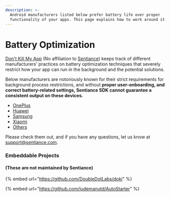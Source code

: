 ```yaml
---
description: >-
  Android manufacturers listed below prefer battery life over proper
  functionality of your apps. This page explains how to work around it.
---
```


# Battery Optimization

[Don't Kill My App](https://dontkillmyapp.com/) \(No affiliation to [Sentiance](https://sentiance.com)\) keeps track of different manufacturers' practices on battery optimization techniques that severely restrict how your app can run in the background and the potential solutions. 

Below manufacturers are notoriously known for their strict requirements for background process restrictions, and without **proper user-onboarding, and correct battery-related settings, Sentiance SDK cannot guarantee a consistent output on these devices.**

* [OnePlus](https://dontkillmyapp.com/oneplus)
* [Huawei](https://dontkillmyapp.com/huawei)
* [Samsung](https://dontkillmyapp.com/samsung)
* [Xiaomi](https://dontkillmyapp.com/xiaomi)
* [Others](https://dontkillmyapp.com/)

Please check them out, and if you have any questions, let us know at [support@sentiance.com](mailto:support@sentiance.com).



### Embeddable Projects 

#### \(These are not maintained by Sentiance\)

{% embed url="https://github.com/DoubleDotLabs/doki" %}

{% embed url="https://github.com/judemanutd/AutoStarter" %}







